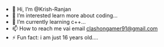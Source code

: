 - 👋 Hi, I’m @Krish-Ranjan
- 👀 I’m interested learn more about coding...
- 🌱 I’m currently learning c++...
- 📫 How to reach me vai email clashongamer91@gmail.com
- ⚡ Fun fact: i am just 16 years old....

<!---
--->

